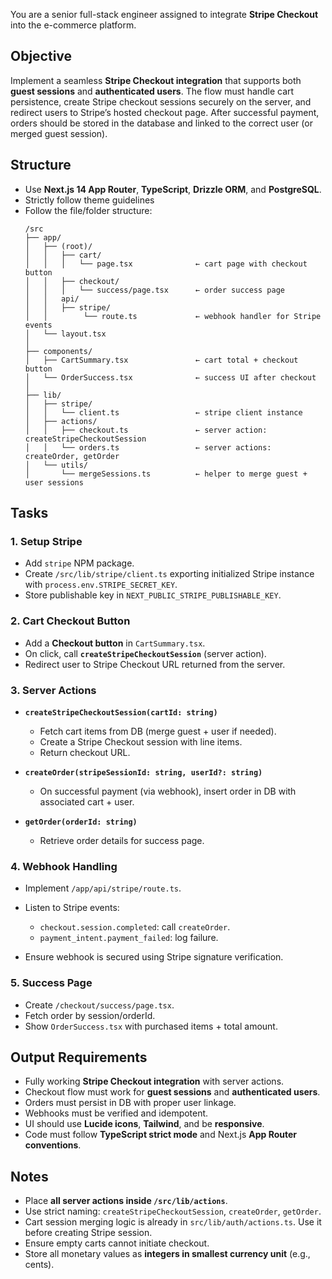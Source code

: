 You are a senior full-stack engineer assigned to integrate **Stripe Checkout** into the e-commerce platform.

## Objective

Implement a seamless **Stripe Checkout integration** that supports both **guest sessions** and **authenticated users**. The flow must handle cart persistence, create Stripe checkout sessions securely on the server, and redirect users to Stripe’s hosted checkout page. After successful payment, orders should be stored in the database and linked to the correct user (or merged guest session).

## Structure

* Use **Next.js 14 App Router**, **TypeScript**, **Drizzle ORM**, and **PostgreSQL**.
* Strictly follow theme guidelines 
* Follow the file/folder structure:
	```
	/src
	├── app/
	│   ├── (root)/
	│   │   ├── cart/
	│   │   │   └── page.tsx              ← cart page with checkout button
	│   │   ├── checkout/
	│   │   │   └── success/page.tsx      ← order success page
	│   │   api/
	│   │   ├── stripe/
	│   │        └── route.ts             ← webhook handler for Stripe events
	│   └── layout.tsx
	│
	├── components/
	│   ├── CartSummary.tsx               ← cart total + checkout button
	│   └── OrderSuccess.tsx              ← success UI after checkout
	│
	├── lib/
	│   ├── stripe/
	│   │   └── client.ts                 ← stripe client instance
	│   ├── actions/
	│   │   ├── checkout.ts               ← server action: createStripeCheckoutSession
	│   │   └── orders.ts                 ← server actions: createOrder, getOrder
	│   └── utils/
	│       └── mergeSessions.ts          ← helper to merge guest + user sessions
	```

## Tasks

### 1. **Setup Stripe**

* Add `stripe` NPM package.
* Create `/src/lib/stripe/client.ts` exporting initialized Stripe instance with `process.env.STRIPE_SECRET_KEY`.
* Store publishable key in `NEXT_PUBLIC_STRIPE_PUBLISHABLE_KEY`.

### 2. **Cart Checkout Button**

* Add a **Checkout button** in `CartSummary.tsx`.
* On click, call **`createStripeCheckoutSession`** (server action).
* Redirect user to Stripe Checkout URL returned from the server.

### 3. **Server Actions**

* **`createStripeCheckoutSession(cartId: string)`**

  * Fetch cart items from DB (merge guest + user if needed).
  * Create a Stripe Checkout session with line items.
  * Return checkout URL.

* **`createOrder(stripeSessionId: string, userId?: string)`**

  * On successful payment (via webhook), insert order in DB with associated cart + user.

* **`getOrder(orderId: string)`**

  * Retrieve order details for success page.

### 4. **Webhook Handling**

* Implement `/app/api/stripe/route.ts`.
* Listen to Stripe events:

  * `checkout.session.completed`: call `createOrder`.
  * `payment_intent.payment_failed`: log failure.
* Ensure webhook is secured using Stripe signature verification.

### 5. **Success Page**

* Create `/checkout/success/page.tsx`.
* Fetch order by session/orderId.
* Show `OrderSuccess.tsx` with purchased items + total amount.

## Output Requirements

* Fully working **Stripe Checkout integration** with server actions.
* Checkout flow must work for **guest sessions** and **authenticated users**.
* Orders must persist in DB with proper user linkage.
* Webhooks must be verified and idempotent.
* UI should use **Lucide icons**, **Tailwind**, and be **responsive**.
* Code must follow **TypeScript strict mode** and Next.js **App Router conventions**.

## Notes

* Place **all server actions inside `/src/lib/actions`**.
* Use strict naming: `createStripeCheckoutSession`, `createOrder`, `getOrder`.
* Cart session merging logic is already in `src/lib/auth/actions.ts`. Use it before creating Stripe session.
* Ensure empty carts cannot initiate checkout.
* Store all monetary values as **integers in smallest currency unit** (e.g., cents).